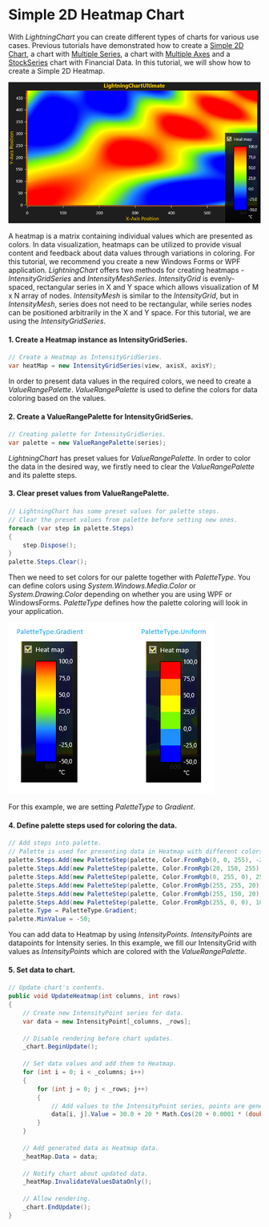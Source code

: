 # Simple 2D Heatmap Chart

With *LightningChart* you can create different types of charts for various use cases. Previous tutorials have demonstrated how to create a [Simple 2D Chart](https://www.arction.com/tutorials/#/lcu_tutorial_simple2Dchart_01), a chart with [Multiple Series](https://www.arction.com/tutorials/#/lcu_tutorial_multipleSeries_02), a chart with [Multiple Axes](https://www.arction.com/tutorials/#/lcu_tutorial_multipleAxes_03) and a [StockSeries](https://www.arction.com/tutorials/#/lcu_tutorial_stockSeries_06) chart with Financial Data. In this tutorial, we will show how to create a Simple 2D Heatmap.

![](./assets/Tutorial_HeatMap.PNG)

A heatmap is a matrix containing individual values which are presented as colors. In data visualization, heatmaps can be utilized to provide visual content and feedback about data values through variations in coloring. For this tutorial, we recommend you create a new Windows Forms or WPF application. *LightningChart* offers two methods for creating heatmaps - *IntensityGridSeries* and *IntensityMeshSeries*. *IntensityGrid* is evenly-spaced, rectangular series in X and Y space which allows visualization of M x N array of nodes. *IntensityMesh* is similar to the *IntensityGrid*, but in *IntensityMesh*, series does not need to be rectangular, while series nodes can be positioned arbitrarily in the X and Y space. For this tutorial, we are using the *IntensityGridSeries*.

#### 1. Create a Heatmap instance as IntensityGridSeries.

```csharp
// Create a Heatmap as IntensityGridSeries.
var heatMap = new IntensityGridSeries(view, axisX, axisY);
```
In order to present data values in the required colors, we need to create a *ValueRangePalette*. *ValueRangePalette* is used to define the colors for data coloring based on the values.

#### 2. Create a ValueRangePalette for IntensityGridSeries.

```csharp
// Creating palette for IntensityGridSeries.
var palette = new ValueRangePalette(series);
```
*LightningChart* has preset values for *ValueRangePalette*. In order to color the data in the desired way, we firstly need to clear the *ValueRangePalette* and its palette steps.


#### 3. Clear preset values from ValueRangePalette.

```csharp
// LightningChart has some preset values for palette steps.
// Clear the preset values from palette before setting new ones.
foreach (var step in palette.Steps)
{
    step.Dispose();
}
palette.Steps.Clear();
```

Then we need to set colors for our palette together with *PaletteType*. You can define colors using *System.Windows.Media.Color* or *System.Drawing.Color* depending on whether you are using WPF or WindowsForms. *PaletteType* defines how the palette coloring will look in your application.

![](./assets/TutorialLegends.png)

For this example, we are setting *PaletteType* to *Gradient*.

#### 4. Define palette steps used for coloring the data.

```csharp
// Add steps into palette. 
// Palette is used for presenting data in Heatmap with different colors based on their value.
palette.Steps.Add(new PaletteStep(palette, Color.FromRgb(0, 0, 255), -25));
palette.Steps.Add(new PaletteStep(palette, Color.FromRgb(20, 150, 255), 0));
palette.Steps.Add(new PaletteStep(palette, Color.FromRgb(0, 255, 0), 25));
palette.Steps.Add(new PaletteStep(palette, Color.FromRgb(255, 255, 20), 50));
palette.Steps.Add(new PaletteStep(palette, Color.FromRgb(255, 150, 20), 75));
palette.Steps.Add(new PaletteStep(palette, Color.FromRgb(255, 0, 0), 100));
palette.Type = PaletteType.Gradient;
palette.MinValue = -50;
```

You can add data to Heatmap by using *IntensityPoints*. *IntensityPoints* are datapoints for Intensity series. In this example, we fill our IntensityGrid with values as *IntensityPoints* which are colored with the *ValueRangePalette*.

#### 5. Set data to chart.

```csharp
// Update chart's contents.
public void UpdateHeatmap(int columns, int rows)
{
    // Create new IntensityPoint series for data.
    var data = new IntensityPoint[_columns, _rows];

    // Disable rendering before chart updates.
    _chart.BeginUpdate();

    // Set data values and add them to Heatmap.
    for (int i = 0; i < _columns; i++)
    {
        for (int j = 0; j < _rows; j++)
        {
            // Add values to the IntensityPoint series, points are generated by using following function.
            data[i, j].Value = 30.0 + 20 * Math.Cos(20 + 0.0001 * (double)(i * j)) + 70.0 * Math.Cos((double)(j - i) * 0.01);
        }
    }

    // Add generated data as Heatmap data.
    _heatMap.Data = data;

    // Notify chart about updated data.
    _heatMap.InvalidateValuesDataOnly();

    // Allow rendering.
    _chart.EndUpdate();
}
```
